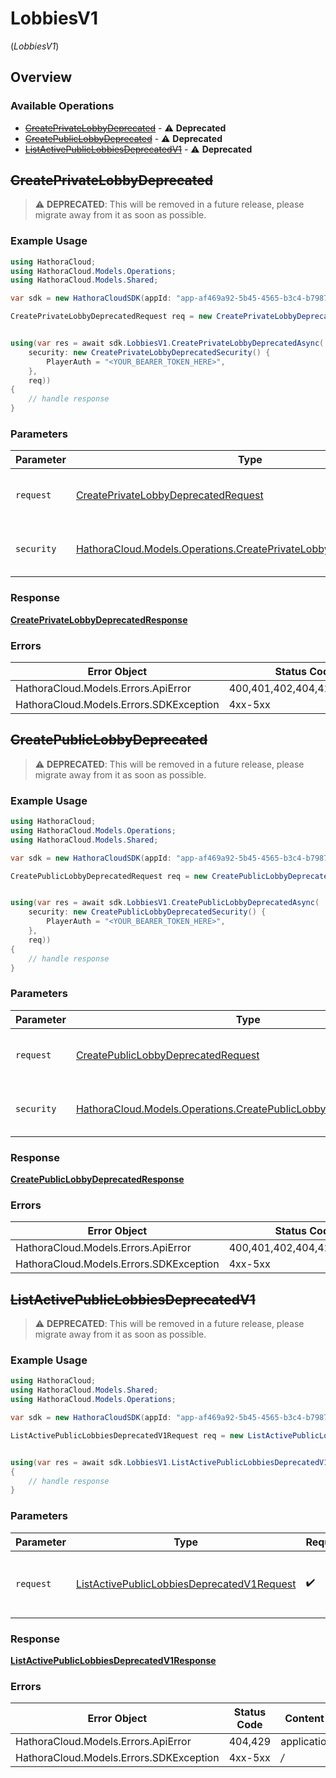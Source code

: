 # LobbiesV1
(*LobbiesV1*)

## Overview

### Available Operations

* [~~CreatePrivateLobbyDeprecated~~](#createprivatelobbydeprecated) - :warning: **Deprecated**
* [~~CreatePublicLobbyDeprecated~~](#createpubliclobbydeprecated) - :warning: **Deprecated**
* [~~ListActivePublicLobbiesDeprecatedV1~~](#listactivepubliclobbiesdeprecatedv1) - :warning: **Deprecated**

## ~~CreatePrivateLobbyDeprecated~~

> :warning: **DEPRECATED**: This will be removed in a future release, please migrate away from it as soon as possible.

### Example Usage

```csharp
using HathoraCloud;
using HathoraCloud.Models.Operations;
using HathoraCloud.Models.Shared;

var sdk = new HathoraCloudSDK(appId: "app-af469a92-5b45-4565-b3c4-b79878de67d2");

CreatePrivateLobbyDeprecatedRequest req = new CreatePrivateLobbyDeprecatedRequest() {};


using(var res = await sdk.LobbiesV1.CreatePrivateLobbyDeprecatedAsync(
    security: new CreatePrivateLobbyDeprecatedSecurity() {
        PlayerAuth = "<YOUR_BEARER_TOKEN_HERE>",
    },
    req))
{
    // handle response
}


```

### Parameters

| Parameter                                                                                                                              | Type                                                                                                                                   | Required                                                                                                                               | Description                                                                                                                            |
| -------------------------------------------------------------------------------------------------------------------------------------- | -------------------------------------------------------------------------------------------------------------------------------------- | -------------------------------------------------------------------------------------------------------------------------------------- | -------------------------------------------------------------------------------------------------------------------------------------- |
| `request`                                                                                                                              | [CreatePrivateLobbyDeprecatedRequest](../../Models/Operations/CreatePrivateLobbyDeprecatedRequest.md)                                  | :heavy_check_mark:                                                                                                                     | The request object to use for the request.                                                                                             |
| `security`                                                                                                                             | [HathoraCloud.Models.Operations.CreatePrivateLobbyDeprecatedSecurity](../../models/operations/CreatePrivateLobbyDeprecatedSecurity.md) | :heavy_check_mark:                                                                                                                     | The security requirements to use for the request.                                                                                      |

### Response

**[CreatePrivateLobbyDeprecatedResponse](../../Models/Operations/CreatePrivateLobbyDeprecatedResponse.md)**

### Errors

| Error Object                            | Status Code                             | Content Type                            |
| --------------------------------------- | --------------------------------------- | --------------------------------------- |
| HathoraCloud.Models.Errors.ApiError     | 400,401,402,404,422,429,500             | application/json                        |
| HathoraCloud.Models.Errors.SDKException | 4xx-5xx                                 | */*                                     |


## ~~CreatePublicLobbyDeprecated~~

> :warning: **DEPRECATED**: This will be removed in a future release, please migrate away from it as soon as possible.

### Example Usage

```csharp
using HathoraCloud;
using HathoraCloud.Models.Operations;
using HathoraCloud.Models.Shared;

var sdk = new HathoraCloudSDK(appId: "app-af469a92-5b45-4565-b3c4-b79878de67d2");

CreatePublicLobbyDeprecatedRequest req = new CreatePublicLobbyDeprecatedRequest() {};


using(var res = await sdk.LobbiesV1.CreatePublicLobbyDeprecatedAsync(
    security: new CreatePublicLobbyDeprecatedSecurity() {
        PlayerAuth = "<YOUR_BEARER_TOKEN_HERE>",
    },
    req))
{
    // handle response
}


```

### Parameters

| Parameter                                                                                                                            | Type                                                                                                                                 | Required                                                                                                                             | Description                                                                                                                          |
| ------------------------------------------------------------------------------------------------------------------------------------ | ------------------------------------------------------------------------------------------------------------------------------------ | ------------------------------------------------------------------------------------------------------------------------------------ | ------------------------------------------------------------------------------------------------------------------------------------ |
| `request`                                                                                                                            | [CreatePublicLobbyDeprecatedRequest](../../Models/Operations/CreatePublicLobbyDeprecatedRequest.md)                                  | :heavy_check_mark:                                                                                                                   | The request object to use for the request.                                                                                           |
| `security`                                                                                                                           | [HathoraCloud.Models.Operations.CreatePublicLobbyDeprecatedSecurity](../../models/operations/CreatePublicLobbyDeprecatedSecurity.md) | :heavy_check_mark:                                                                                                                   | The security requirements to use for the request.                                                                                    |

### Response

**[CreatePublicLobbyDeprecatedResponse](../../Models/Operations/CreatePublicLobbyDeprecatedResponse.md)**

### Errors

| Error Object                            | Status Code                             | Content Type                            |
| --------------------------------------- | --------------------------------------- | --------------------------------------- |
| HathoraCloud.Models.Errors.ApiError     | 400,401,402,404,422,429,500             | application/json                        |
| HathoraCloud.Models.Errors.SDKException | 4xx-5xx                                 | */*                                     |


## ~~ListActivePublicLobbiesDeprecatedV1~~

> :warning: **DEPRECATED**: This will be removed in a future release, please migrate away from it as soon as possible.

### Example Usage

```csharp
using HathoraCloud;
using HathoraCloud.Models.Shared;
using HathoraCloud.Models.Operations;

var sdk = new HathoraCloudSDK(appId: "app-af469a92-5b45-4565-b3c4-b79878de67d2");

ListActivePublicLobbiesDeprecatedV1Request req = new ListActivePublicLobbiesDeprecatedV1Request() {};


using(var res = await sdk.LobbiesV1.ListActivePublicLobbiesDeprecatedV1Async(req))
{
    // handle response
}


```

### Parameters

| Parameter                                                                                                           | Type                                                                                                                | Required                                                                                                            | Description                                                                                                         |
| ------------------------------------------------------------------------------------------------------------------- | ------------------------------------------------------------------------------------------------------------------- | ------------------------------------------------------------------------------------------------------------------- | ------------------------------------------------------------------------------------------------------------------- |
| `request`                                                                                                           | [ListActivePublicLobbiesDeprecatedV1Request](../../Models/Operations/ListActivePublicLobbiesDeprecatedV1Request.md) | :heavy_check_mark:                                                                                                  | The request object to use for the request.                                                                          |

### Response

**[ListActivePublicLobbiesDeprecatedV1Response](../../Models/Operations/ListActivePublicLobbiesDeprecatedV1Response.md)**

### Errors

| Error Object                            | Status Code                             | Content Type                            |
| --------------------------------------- | --------------------------------------- | --------------------------------------- |
| HathoraCloud.Models.Errors.ApiError     | 404,429                                 | application/json                        |
| HathoraCloud.Models.Errors.SDKException | 4xx-5xx                                 | */*                                     |

